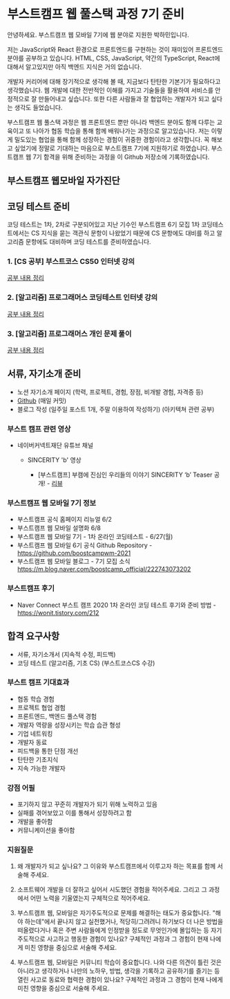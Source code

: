 # 부스트캠프 웹 풀스택 과정 7기 준비

안녕하세요. 부스트캠프 웹 모바일 7기에 웹 분야로 지원한 박하민입니다.

저는 JavaScript와 React 환경으로 프론트엔드를 구현하는 것이 재미있어 프론트엔드 분야를 공부하고 있습니다. HTML, CSS, JavaScript, 약간의 TypeScript, React에 대해서 알고있지만 아직 백엔드 지식은 거의 없습니다.

개발자 커리어에 대해 장기적으로 생각해 볼 때, 지금보다 탄탄한 기본기가 필요하다고 생각했습니다. 웹 개발에 대한 전반적인 이해를 가지고 기술들을 활용하여 서비스를 안정적으로 잘 만들어내고 싶습니다. 또한 다른 사람들과 잘 협업하는 개발자가 되고 싶다는 생각도 들었습니다.

부스트캠프 웹 풀스택 과정은 웹 프론트엔드 뿐만 아니라 백엔드 분야도 함께 다루는 교육이고 또 나아가 협동 학습을 통해 함께 배워나가는 과정으로 알고있습니다. 저는 이렇게 밀도있는 협업을 통해 함께 성장하는 경험이 귀중한 경험이라고 생각합니다. 꼭 해보고 싶었기에 정말로 기대하는 마음으로 부스트캠프 7기에 지원하기로 하였습니다. 부스트캠프 웹 7기 함격을 위해 준비하는 과정을 이 Github 저장소에 기록하였습니다.

## 부스트캠프 웹모바일 자가진단

## 코딩 테스트 준비

코딩 테스트는 1차, 2차로 구분되어있고 지난 기수인 부스트캠프 6기 모집 1차 코딩테스트에서는 CS 지식을 묻는 객관식 문항이 나왔었기 때문에 CS 문항에도 대비를 하고 알고리즘 문항에도 대비하며 코딩 테스트를 준비하였습니다.

### 1. [CS 공부] 부스트코스 CS50 인터넷 강의

[공부 내용 정리](./CS50/README.md)

### 2. [알고리즘] 프로그래머스 코딩테스트 인터넷 강의

[공부 내용 정리](./%5B%EC%95%8C%EA%B3%A0%EB%A6%AC%EC%A6%98%5D%20%ED%94%84%EB%A1%9C%EA%B7%B8%EB%9E%98%EB%A8%B8%EC%8A%A4%20%EC%9D%B8%ED%84%B0%EB%84%B7%EA%B0%95%EC%9D%98/README.md)

### 3. [알고리즘] 프로그래머스 개인 문제 풀이

[공부 내용 정리](./%EA%B0%9C%EC%9D%B8%EB%AC%B8%EC%A0%9C%ED%92%80%EC%9D%B4/README.md)

## 서류, 자기소개 준비

- 노션 자기소개 페이지 (학력, 프로젝트, 경험, 장점, 비개발 경험, 자격증 등)
- [Github](https://github.com/peppermintc) (매일 커밋)
- 블로그 작성 (일주일 포스트 1개, 주말 이용하여 작성하기) (아키텍쳐 관련 공부)

### 부스트 캠프 관련 영상

- 네이버커넥트재단 유튜브 채널

  - SINCERITY 'b' 영상

    - [부스트캠프] 부캠에 진심인 우리들의 이야기 SINCERITY ‘b’ Teaser 공개! - [리뷰](./관련영상후기/media_youtube_1.md)

### 부스트캠프 웹 모바일 7기 정보

- 부스트캠프 공식 홈페이지 리뉴얼 6/2
- 부스트캠프 웹 모바일 설명화 6/8
- 부스트캠프 웹 모바일 7기 - 1차 온라인 코딩테스트 - 6/27(월)
- 부스트캠프 웹 모바일 6기 공식 Github Repository - https://github.com/boostcampwm-2021
- 부스트캠프 웹 모바일 블로그 - 7기 모집 소식 https://m.blog.naver.com/boostcamp_official/222743073202

### 부스트캠프 후기

- Naver Connect 부스트 캠프 2020 1차 온라인 코딩 테스트 후기와 준비 방법 - https://wonit.tistory.com/212

## 합격 요구사항

- 서류, 자기소개서 (지속적 수정, 피드백)
- 코딩 테스트 (알고리즘, 기초 CS) (부스트코스CS 수강)

### 부스트 캠프 기대효과

- 협동 학습 경험
- 프로젝트 협업 경험
- 프론트엔드, 백엔드 풀스택 경험
- 개발자 역량을 성장시키는 학습 습관 형성
- 기업 네트워킹
- 개발자 동료
- 피드백을 통한 단점 개선
- 탄탄한 기초지식
- 지속 가능한 개발자

### 강점 어필

- 포기하지 않고 꾸준히 개발자가 되기 위해 노력하고 있음
- 실패를 겪어보았고 이를 통해서 성장하려고 함
- 개발을 좋아함
- 커뮤니케이션을 좋아함

### 지원질문

1. 왜 개발자가 되고 싶나요? 그 이유와 부스트캠프에서 이루고자 하는 목표를 함께 서술해 주세요.

2. 소프트웨어 개발을 더 잘하고 싶어서 시도했던 경험을 적어주세요. 그리고 그 과정에서 어떤 노력을 기울였는지 구체적으로 적어주세요.

3. 부스트캠프 웹, 모바일은 자기주도적으로 문제를 해결하는 태도가 중요합니다. "해야 하는데"에서 끝나지 않고 실천했거나, 적당히/그려려니 하기보다 더 나은 방법을 떠올렸다거나 혹은 주변 사람들에게 인정받을 정도로 무엇인가에 몰입하는 등 자기주도적으로 사고하고 행동한 경험이 있나요? 구체적인 과정과 그 경험이 현재 나에게 미친 영향을 중심으로 서술해 주세요.

4. 부스트캠프 웹, 모바일은 커뮤니티 학습이 중요합니다. 나와 다른 의견이 틀린 것은 아니라고 생각하거나 나만의 노하우, 방법, 생각을 기록하고 공유하기를 즐기는 등 열린 사고로 동료와 협력한 경험이 있나요? 구체적인 과정과 그 경험이 현재 나에게 미친 영향을 중심으로 서술해 주세요.

